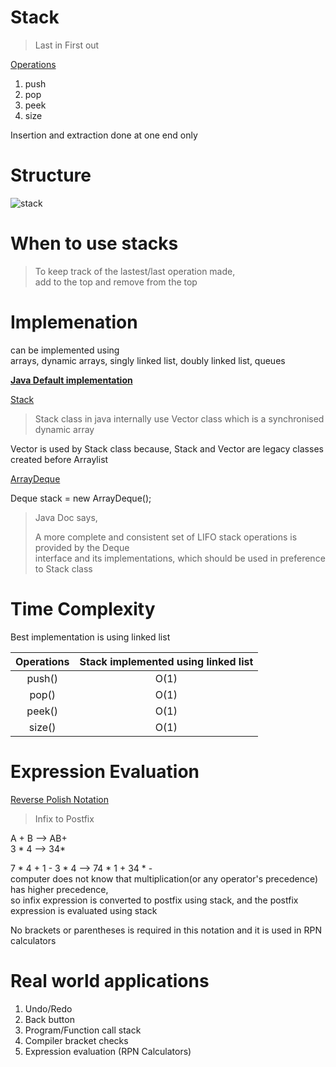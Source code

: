 # Stack

> Last in First out

<ins>Operations</ins>  
1. push  
2. pop
3. peek  
4. size  

Insertion and extraction done at one end only

# Structure

![stack](https://user-images.githubusercontent.com/16437905/171616539-beb603b4-4296-4489-9cc4-6344ee7eb713.jpeg)


# When to use stacks

> To keep track of the lastest/last operation made,   
> add to the top and remove from the top  

# Implemenation

can be implemented using   
arrays, dynamic arrays, singly linked list, doubly linked list, queues  

**<ins>Java Default implementation</ins>**    

<ins>Stack</ins>  
> Stack class in java internally use Vector class which is a synchronised dynamic array   
  
Vector is used by Stack class because, Stack and Vector are legacy classes created before Arraylist   

<ins>ArrayDeque</ins>  

Deque<Integer> stack = new ArrayDeque<Integer>();  

> Java Doc says,  
> 
> A more complete and consistent set of LIFO stack operations is provided by the Deque   
> interface and its implementations, which should be used in preference to Stack class  

# Time Complexity
  
Best implementation is using linked list  

| Operations | Stack implemented using linked list
:---: | :---:
push()         | O(1)
pop()          | O(1)
peek()         | O(1)
size()         | O(1)
  

# Expression Evaluation  
  
<ins>Reverse Polish Notation</ins>     
> Infix to Postfix
  
A + B --> AB+  
3 * 4 --> 34*

7 * 4 + 1 - 3 * 4 --> 74 * 1 + 34 * -   
computer does not know that multiplication(or any operator's precedence) has higher precedence,   
so infix expression is converted to postfix using stack, and the postfix expression is evaluated using stack  

No brackets or parentheses is required in this notation and it is used in RPN calculators  

# Real world applications

1. Undo/Redo
2. Back button
3. Program/Function call stack
4. Compiler bracket checks
5. Expression evaluation (RPN Calculators)
